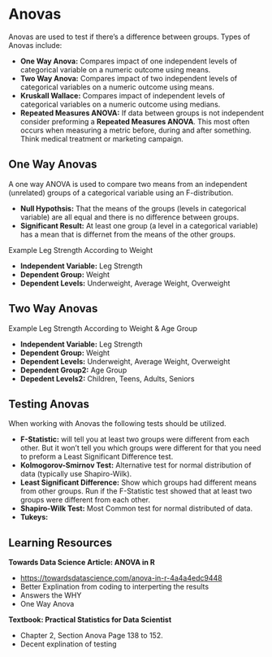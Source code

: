 # Anovas

Anovas are used to test if there’s a difference between groups. Types of Anovas include:  
- **One Way Anova:** Compares impact of one independent levels of categorical variable on a numeric outcome using means.  
- **Two Way Anova:** Compares impact of two independent levels of categorical variables on a numeric outcome using means.  
- **Kruskall Wallace:** Compares impact of independent levels of categorical variables on a numeric outcome using medians. 
- **Repeated Measures ANOVA:** If data between groups is not independent consider preforming a **Repeated Measures ANOVA**. This most often occurs when measuring a metric before, during and after something. Think medical treatment or marketing campaign.

## One Way Anovas

A one way ANOVA is used to compare two means from an independent (unrelated) groups of a categorical variable using an F-distribution. 
- **Null Hypothsis:** That the means of the groups (levels in categorical variable) are all equal and there is no difference between groups.  
- **Significant Result:** At least one group (a level in a categorical variable) has a mean that is differnet from the means of the other groups. 

Example Leg Strength According to Weight 
- **Independent Variable:** Leg Strength 
- **Dependent Group:** Weight
- **Dependent Levels:** Underweight, Average Weight, Overweight 

## Two Way Anovas 

Example Leg Strength According to Weight & Age Group 
- **Independent Variable:** Leg Strength 
- **Dependent Group:** Weight
- **Dependent Levels:** Underweight, Average Weight, Overweight 
- **Dependent Group2:** Age Group 
- **Depedent Levels2:** Children, Teens, Adults, Seniors 

## Testing Anovas

When working with Anovas the following tests should be utilized. 

- **F-Statistic:** will tell you at least two groups were different from each other. But it won’t tell you which groups were different for that you need to preform a Least Significant Difference test. 
- **Kolmogorov-Smirnov Test:** Alternative test for normal distribution of data (typically use Shapiro-Wilk). 
- **Least Significant Difference:** Show which groups had different means from other groups. Run if the F-Statistic test showed that at least two groups were different from each other. 
- **Shapiro-Wilk Test:** Most Common test for normal distributed of data. 
- **Tukeys:** 

## Learning Resources 

**Towards Data Science Article: ANOVA in R** 
- https://towardsdatascience.com/anova-in-r-4a4a4edc9448
- Better Explination from coding to interperting the results 
- Answers the WHY 
- One Way Anova

**Textbook: Practical Statistics for Data Scientist** 
- Chapter 2, Section Anova Page 138 to 152. 
- Decent explination of testing 
